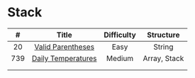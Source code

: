 
# Stack
| # | Title | Difficulty | Structure|
| :-----:| :----: | :----: |:----:|
|20|[Valid Parentheses](https://github.com/yuxuanm/Leetcode-Java/blob/master/Leetcode/src/stringandinteger/Q20ValidParentheses.java)| Easy |String|
|739|[Daily Temperatures](https://github.com/yuxuanm/Leetcode-Java/blob/master/Leetcode/src/array/Q739DailyTemperatures.java)| Medium |Array, Stack|
||[]()|  ||
||[]()|  ||
